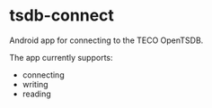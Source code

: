 tsdb-connect
============

Android app for connecting to the TECO OpenTSDB.

The app currently supports:
- connecting
- writing
- reading
